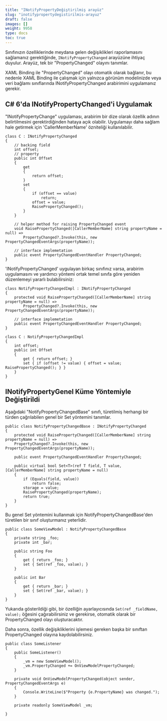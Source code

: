 ```yaml
---
title: "INotifyPropertyDeğiştirilmiş arayüz"
slug: "inotifypropertydegistirilmis-arayuz"
draft: false
images: []
weight: 9958
type: docs
toc: true
---
```


Sınıfınızın özelliklerinde meydana gelen değişiklikleri raporlamasını sağlamanız gerektiğinde, `INotifyPropertyChanged` arayüzüne ihtiyaç duyulur. Arayüz, tek bir "PropertyChanged" olayını tanımlar.

XAML Binding ile "PropertyChanged" olayı otomatik olarak bağlanır, bu nedenle XAML Binding ile çalışmak için yalnızca görünüm modelinizde veya veri bağlamı sınıflarında INotifyPropertyChanged arabirimini uygulamanız gerekir.

## C# 6'da INotifyPropertyChanged'i Uygulamak
"INotifyPropertyChange" uygulaması, arabirim bir dize olarak özellik adının belirtilmesini gerektirdiğinden hataya açık olabilir. Uygulamayı daha sağlam hale getirmek için 'CallerMemberName' özniteliği kullanılabilir.

    class C : INotifyPropertyChanged
    {
        // backing field
        int offset;
        // property
        public int Offset
        {
            get
            {
                return offset;
            }
            set
            {
                if (offset == value)
                    return;
                offset = value;
                RaisePropertyChanged();
            }
        }

        // helper method for raising PropertyChanged event
        void RaisePropertyChanged([CallerMemberName] string propertyName = null) =>
            PropertyChanged?.Invoke(this, new PropertyChangedEventArgs(propertyName));

        // interface implemetation
        public event PropertyChangedEventHandler PropertyChanged;
    }

'INotifyPropertyChanged' uygulayan birkaç sınıfınız varsa, arabirim uygulamasını ve yardımcı yöntemi ortak temel sınıfa göre yeniden düzenlemeyi yararlı bulabilirsiniz:

    class NotifyPropertyChangedImpl : INotifyPropertyChanged
    {
        protected void RaisePropertyChanged([CallerMemberName] string propertyName = null) =>
            PropertyChanged?.Invoke(this, new PropertyChangedEventArgs(propertyName));

        // interface implemetation
        public event PropertyChangedEventHandler PropertyChanged;
    }

    class C : NotifyPropertyChangedImpl
    {
        int offset;
        public int Offset
        {
            get { return offset; }
            set { if (offset != value) { offset = value; RaisePropertyChanged(); } }
        }
    }

## INotifyPropertyGenel Küme Yöntemiyle Değiştirildi
Aşağıdaki "NotifyPropertyChangedBase" sınıfı, türetilmiş herhangi bir türden çağrılabilen genel bir Set yöntemini tanımlar.

    public class NotifyPropertyChangedBase : INotifyPropertyChanged
    {
        protected void RaisePropertyChanged([CallerMemberName] string propertyName = null) =>
        PropertyChanged?.Invoke(this, new PropertyChangedEventArgs(propertyName));
        
        public event PropertyChangedEventHandler PropertyChanged;

        public virtual bool Set<T>(ref T field, T value, [CallerMemberName] string propertyName = null)
        {
            if (Equals(field, value))
                return false;
            storage = value;
            RaisePropertyChanged(propertyName);
            return true;
        }
    }

Bu genel Set yöntemini kullanmak için NotifyPropertyChangedBase'den türetilen bir sınıf oluşturmanız yeterlidir.

    public class SomeViewModel : NotifyPropertyChangedBase
    {
        private string _foo;
        private int _bar;

        public string Foo
        {
            get { return _foo; }
            set { Set(ref _foo, value); }
        }

        public int Bar
        {
            get { return _bar; }
            set { Set(ref _bar, value); }
        }
    }


Yukarıda gösterildiği gibi, bir özelliğin ayarlayıcısında `Set(ref _fieldName, value);` öğesini çağırabilirsiniz ve gerekirse, otomatik olarak bir PropertyChanged olayı oluşturacaktır.

Daha sonra, özellik değişikliklerini işlemesi gereken başka bir sınıftan PropertyChanged olayına kaydolabilirsiniz.

    public class SomeListener
    {
        public SomeListener()
        {
            _vm = new SomeViewModel();
            _vm.PropertyChanged += OnViewModelPropertyChanged;
        }

        private void OnViewModelPropertyChanged(object sender, PropertyChangedEventArgs e)
        {
            Console.WriteLine($"Property {e.PropertyName} was changed.");
        }

        private readonly SomeViewModel _vm;

    }

